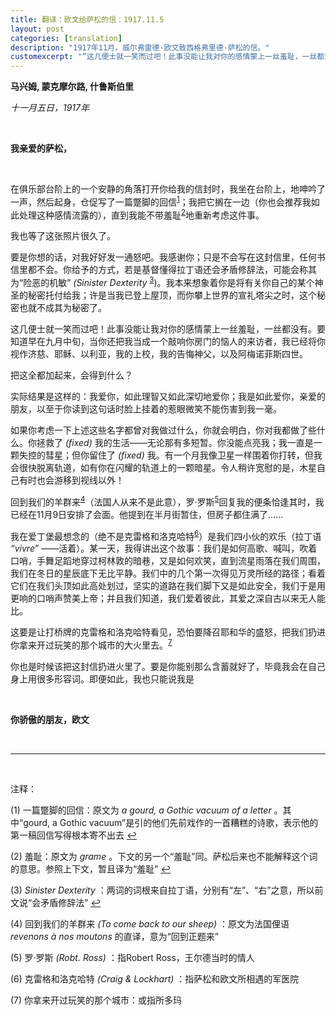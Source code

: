 ```yaml
---
title: 翻译：欧文给萨松的信：1917.11.5
layout: post
categories: [translation]
description: "1917年11月，威尔弗雷德·欧文致西格弗里德·萨松的信。"
customexcerpt: "“这几便士就一笑而过吧！此事没能让我对你的感情蒙上一丝羞耻，一丝都没有。要知道早在九月中旬，当你还把我当成一个敲响你房门的恼人的来访者，我已经将你视作济慈、耶稣、以利亚，我的上校，我的告悔神父，以及阿梅诺菲斯四世。”"
---
```


__马兴姆, 蒙克摩尔路, 什鲁斯伯里__

_十一月五日，1917年_

&nbsp;  

__我亲爱的萨松，__

&nbsp;  

在俱乐部台阶上的一个安静的角落打开你给我的信封时，我坐在台阶上，地呻吟了一声，然后起身，仓促写了一篇蹩脚的回信<sup id='n1'>[1](#ftn)</sup>；我把它搁在一边（你也会推荐我如此处理这种感情流露的），直到我能不带羞耻<sup id='n2'>[2](#ftn)</sup>地重新考虑这件事。

我也等了这张照片很久了。

要是你想的话，对我好好发一通怒吧。我感谢你；只是不会写在这封信里，任何书信里都不会。你给予的方式，若是基督懂得拉丁语还会矛盾修辞法，可能会称其为“险恶的机敏” _(Sinister Dexterity_  <sup id='n3'>[3](#ftn)</sup>)。我本来想象着你是将有关你自己的某个神圣的秘密托付给我；许是当我已登上屋顶，而你攀上世界的宣礼塔尖之时，这个秘密也就不成其为秘密了。

这几便士就一笑而过吧！此事没能让我对你的感情蒙上一丝羞耻，一丝都没有。要知道早在九月中旬，当你还把我当成一个敲响你房门的恼人的来访者，我已经将你视作济慈、耶稣、以利亚，我的上校，我的告悔神父，以及阿梅诺菲斯四世。

把这全都加起来，会得到什么？

实际结果是这样的：我爱你，如此理智又如此深切地爱你；我是如此爱你，亲爱的朋友，以至于你读到这句话时脸上挂着的惹眼微笑不能伤害到我一毫。

如果你考虑一下上述这些名字都曾对我做过什么，你就会明白，你对我都做了些什么。你拯救了 _(fixed)_ 我的生活——无论那有多短暂。你没能点亮我；我一直是一颗失控的彗星；但你留住了 _(fixed)_ 我。有一个月我像卫星一样围着你打转，但我会很快脱离轨道，如有你在闪耀的轨道上的一颗暗星。令人稍许宽慰的是，木星自己有时也会游移到视线以外！

回到我们的羊群来<sup>[4](#ftn)</sup>（法国人从来不是此意），罗·罗斯<sup>[5](#ftn)</sup>回复我的便条恰逢其时，我已经在11月9日安排了会面。他提到在半月街暂住，但房子都住满了……

我在爱丁堡最想念的（绝不是克雷格和洛克哈特<sup>[6](#ftn)</sup>）是我们四小伙的欢乐（拉丁语 _“vivre”_ ——活着）。某一天，我得讲出这个故事：我们是如何高歌、喊叫，吹着口哨，手舞足蹈地穿过柯林敦的暗巷，又是如何欢笑，直到流星雨落在我们周围，我们在冬日的星辰底下无比平静。我们中的几个第一次得见万灵所经的路径；看着它们在我们头顶如此高处划过，坚实的道路在我们脚下又是如此安全，我们于是用更响的口哨声赞美上帝；并且我们知道，我们爱着彼此，其爱之深自古以来无人能比。

这要是让打桥牌的克雷格和洛克哈特看见，恐怕要降召耶和华的盛怒，把我们扔进你拿来开过玩笑的那个城市的大火里去。<sup>[7](#ftn)</sup>

你也是时候该把这封信扔进火里了。要是你能别那么含蓄就好了，毕竟我会在自己身上用很多形容词。即便如此，我也只能说我是

&nbsp;  

__你骄傲的朋友，欧文__

&nbsp;  

------

&nbsp;  

<a name="ftn">注释：</a>

(1) 一篇蹩脚的回信：原文为 _a gourd, a Gothic vacuum of a letter_ 。其中“gourd, a Gothic vacuum”是引的他们先前戏作的一首糟糕的诗歌，表示他的第一稿回信写得根本寄不出去 [↩](#n1)

(2) 羞耻：原文为 _grame_ 。下文的另一个“羞耻”同。萨松后来也不能解释这个词的意思。参照上下文，暂且译为“羞耻” [↩](#n2)

(3) _Sinister Dexterity_ ：两词的词根来自拉丁语，分别有“左”、“右”之意，所以前文说“会矛盾修辞法” [↩](#n3)

(4) 回到我们的羊群来 _(To come back to our sheep)_ ：原文为法国俚语 _revenons à nos moutons_ 的直译，意为“回到正题来”

(5) 罗·罗斯 _(Robt. Ross)_ ：指Robert Ross，王尔德当时的情人

(6) 克雷格和洛克哈特 _(Craig & Lockhart)_ ：指萨松和欧文所相遇的军医院

(7) 你拿来开过玩笑的那个城市：或指所多玛
